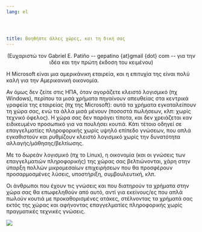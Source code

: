 ```yaml
---
lang: el




title: Βοηθήστε άλλες χώρες, και τη δική σας
---
```


<center>(Ευχαριστώ τον Gabriel E. Patiño -- gepatino {at}gmail {dot} com -- 
για την ιδέα και την πρώτη έκδοση του κειμένου) </center>

Η Microsoft είναι μια αμερικάνικη εταιρεία, και η επιτυχία της είναι πολύ
καλή για την Αμερικανική οικονομία.

Αν όμως δεν ζείτε στις ΗΠΑ, όταν αγοράζετε κλειστό λογισμικό (πχ Windows), 
περίπου τα μισά χρήματα πηγαίνουν απευθείας στα κεντρικά γραφεία της εταιρείας
(πχ της Microsoft): αυτά τα χρήματα εγκαταλείπουν τη χώρα σας, ενώ τα άλλα μισά 
μένουν (ποσοστά πωλήσεων, κλπ: χωρίς τεχνικό όφελος). Η χώρα σας δεν παράγει
τίποτα, και δεν χρειάζεται καν ειδικευμένο προσωπικό για να πουλήσει κουτιά.
Κάτι τέτοιο οδηγεί σε επαγγελματίες πληροφορικής χωρίς υψηλό επίπεδο γνώσεων,
που απλά εγκαθιστούν και ρυθμίζουν κλειστό λογισμικό χωρίς την δυνατότητα
αλλαγής/μάθησης/βελτίωσης.

Με το δωρεάν λογισμικό (πχ το Linux), η οικονομία (και οι γνώσεις των
επαγγελματιών πληροφορικής) της χώρας σας βελτιώνονται, χάρη στην ύπαρξη
πολλών μικρομεσαίων επιχειρήσεων που θα προσφέρουν προσαρμοσμένες λύσεις,
υποστήριξη, συμβουλευτική, κλπ.

Οι άνθρωποι που έχουν τις γνώσεις και που διατηρούν τα χρήματα στην χώρα
σας θα επωφεληθούν από αυτό, αντί για εκείνους/ες που απλά πωλούν κουτιά με 
προκαθορισμένες ατάκες, στέλνοντας τα χρήματά σας εκτός της χώρας και αφήνοντας
επαγγελματίες πληροφορικής χωρίς πραγματικές τεχνικές γνώσεις.

<img src="Images/earth.png" />




